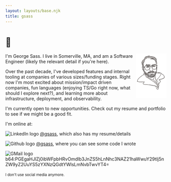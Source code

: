 ```yaml
---
layout: layouts/base.njk
title: gsass
---
```


# 👋

<img src="./img/selfie_sketch.png" alt="A simple line drawing portrait" style="float: right; height: 10em; width:auto;"/>

I'm George Sass. I live in Somerville, MA, and am a Software Engineer (likely the relevant detail if you're here).

Over the past decade, I've developed features and internal tooling at companies of various sizes/funding stages. Right now I'm most excited about mission/impact driven companies, fun languages (enjoying TS/Go right now, what should I explore next?), and learning more about infrastructure, deployment, and observability.

I'm currently open to new opportunities. Check out my resume and portfolio to see if we might be a good fit.

I'm online at:

<img src="https://s2.svgbox.net/social.svg?ic=linkedin&color=000000" alt="LinkedIn logo" width="32" height="32"> [@gsass](https://www.linkedin.com/in/gsass/), which also has my resume/details

<img src="https://s2.svgbox.net/social.svg?ic=github&color=000000" alt="Github logo" width="32" height="32"> [@gsass](https://github.com/gsass), where you can see some code I wrote

<img src="https://s2.svgbox.net/social.svg?ic=gmail" width="32" height="32" alt="GMail logo"> b64:PGEgaHJlZj0ibWFpbHRvOmdlb3JnZS5hLnNhc3NAZ21haWwuY29tIj5nZW9yZ2UuYS5zYXNzQGdtYWlsLmNvbTwvYT4=

<small>I don't use social media anymore.</small>
